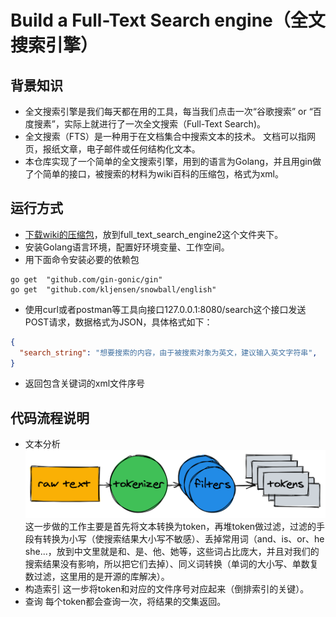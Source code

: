 # Build a Full-Text Search engine（全文搜索引擎）
## 背景知识
- 全文搜索引擎是我们每天都在用的工具，每当我们点击一次“谷歌搜索” or “百度搜素”，实际上就进行了一次全文搜索（Full-Text Search)。
- 全文搜索（FTS）是一种用于在文档集合中搜索文本的技术。 文档可以指网页，报纸文章，电子邮件或任何结构化文本。
- 本仓库实现了一个简单的全文搜索引擎，用到的语言为Golang，并且用gin做了个简单的接口，被搜索的材料为wiki百科的压缩包，格式为xml。
## 运行方式
- [下载wiki的压缩包](dumps.wikimedia.org)，放到full_text_search_engine2这个文件夹下。
- 安装Golang语言环境，配置好环境变量、工作空间。
- 用下面命令安装必要的依赖包
```golang
go get 	"github.com/gin-gonic/gin"
go get  "github.com/kljensen/snowball/english"
```
- 使用curl或者postman等工具向接口127.0.0.1:8080/search这个接口发送POST请求，数据格式为JSON，具体格式如下：
```json
{
  "search_string": "想要搜索的内容，由于被搜索对象为英文，建议输入英文字符串",
}
```
- 返回包含关键词的xml文件序号
## 代码流程说明
- 文本分析
![avatar](./source/text-analysis.png)
这一步做的工作主要是首先将文本转换为token，再堆token做过滤，过滤的手段有转换为小写（使搜索结果大小写不敏感）、丢掉常用词（and、is、or、he she...，放到中文里就是和、是、他、她等，这些词占比庞大，并且对我们的搜索结果没有影响，所以把它们去掉）、同义词转换（单词的大小写、单数复数过滤，这里用的是开源的库解决）。
- 构造索引
这一步将token和对应的文件序号对应起来（倒排索引的关键）。
- 查询
每个token都会查询一次，将结果的交集返回。